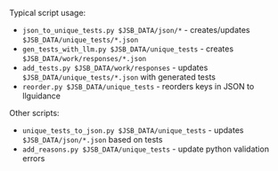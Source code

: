 
Typical script usage:

- `json_to_unique_tests.py $JSB_DATA/json/*` - creates/updates `$JSB_DATA/unique_tests/*.json` 
- `gen_tests_with_llm.py $JSB_DATA/unique_tests` - creates `$JSB_DATA/work/responses/*.json`
- `add_tests.py $JSB_DATA/work/responses` - updates `$JSB_DATA/unique_tests/*.json` with generated tests
- `reorder.py $JSB_DATA/unique_tests` - reorders keys in JSON to llguidance

Other scripts:

- `unique_tests_to_json.py $JSB_DATA/unique_tests` - updates `$JSB_DATA/json/*.json` based on tests
- `add_reasons.py $JSB_DATA/unique_tests` - update python validation errors
